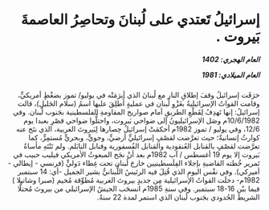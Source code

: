 <h1 dir="rtl">إسرائيلُ تَعتدي على لُبنانَ وتحاصِرُ العاصمةَ بَيروت  .</h1>

<h5 dir="rtl">العام الهجري:  1402

العام الميلادي: 1981

</h5>

<p dir="rtl">خرَقَت إسرائيلُ وقفَ إطلاقِ النار مع لُبنانَ الذي أبرَمَتْه في يوليو/ تموز بضغْطٍ أمريكيٍّ، وقامت القواتُ الإسرائيليةُ بغَزْوِ لُبنان في عمليةٍ أُطلِقَ عليها اسمُ (سلام الجَليلِ)، قالت إسرائيلُ: إنها تَهدِفُ لِقَطْعِ الطريقِ أمام صواريخ المقاومةِ الفلسطينية بجَنوب لُبنان. وفي 10/6/1982م وصَل الإسرائيليونُ إلى ضواحي بَيروت، واحتلُّوا ضواحي قصْرِ بعبدا يوم 12/6، وفي يوليو / تموز 1982م أحكمَتْ إسرائيلُ حِصارها لِبَيروتَ الغربية، الذي نتَج عنه كوارثُ إنسانيةٌ؛ حيث تعرَّضت لقصْفٍ إسرائيليٍّ أرضيٍّ، وجويٍّ، وبحريٍّ مُستمِرٍّ، كما تعرَّضت لقصْفٍ بالقنابل العُنقودية والقنابل الفُسفورية وقنابل النابَلم. ولم تَنْتَهِ مأساةُ بَيروت إلا يوم 19 أغسطس / آب 1982م بعد أنْ نجَح المبعوثُ الأمريكي فيليب حبيب في تَمرير خُطته القاضيةِ بإجلاء الفِلَسطينيين خارجَ لُبنان تحت غِطاء دَوليٍّ (فرنسي - إيطالي - أميركي). وفي نفْس اليومِ الذي قُتِلَ فيه الرئيسُ اللُّبنانيُّ بشير الجميل -أي: 14 سبتمبر 1982م- دخلَت القواتُ الإسرائيلية مِن جديدٍ بيروتَ الغربية مُطوِّقة مُخيم (صبرا وشاتيلا ) فيما بيْن 16-18 سبتمبر. وفي سنةِ 1985م انسحَب الجيشُ الإسرائيلي من بيروتَ مُحتلًّا الشريطَ الحُدودي بجَنوب لُبنان الذي استمر لمدة 22 سنةً.</p></br>

